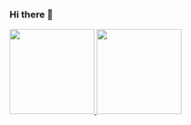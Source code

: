 <!--
**asdf2kr/asdf2kr** is a ✨ _special_ ✨ repository because its `README.md` (this file) appears on your GitHub profile.

Here are some ideas to get you started:

- 🔭 I’m currently working on ...
- 🌱 I’m currently learning ...
- 👯 I’m looking to collaborate on ...
- 🤔 I’m looking for help with ...
- 💬 Ask me about ...
- 📫 How to reach me: ...
- 😄 Pronouns: ...
- ⚡ Fun fact: ...
<a href="https://github.com/asdf2kr/github-readme-stats">
    <img
      height="150"
      src="https://github-readme-stats.vercel.app/api/top-langs/?username=asdf2kr&layout=compact&theme=dark" 
  </a>
  
  <a href="">
    <img
      height="150"
      src="http://mazassumnida.wtf/api/v2/generate_badge?boj=wbagp95" 
  </a>
-->

### Hi there 👋

<p align="justify">
  <a href="https://github.com/asdf2kr/github-readme-stats">
    <img
      height="150"
      src="https://github-readme-stats.vercel.app/api?username=asdf2kr&count_private=true&show_icons=true&custom_title=Github%20Status&show=issues&theme=dark"
    />
  </a>
  <a href="https://github.com/asdf2kr/github-readme-stats">
    <img
      height="150"
      src="https://github-readme-stats.vercel.app/api/top-langs/?username=asdf2kr&layout=compact&theme=dark" 
  </a>
</p>
  

